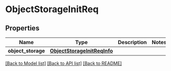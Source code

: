 # ObjectStorageInitReq

## Properties
Name | Type | Description | Notes
------------ | ------------- | ------------- | -------------
**object_storage** | [**ObjectStorageInitReqInfo**](ObjectStorageInitReqInfo.md) |  | 

[[Back to Model list]](../README.md#documentation-for-models) [[Back to API list]](../README.md#documentation-for-api-endpoints) [[Back to README]](../README.md)



